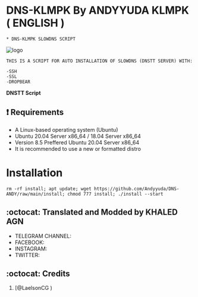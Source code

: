 # DNS-KLMPK By ANDYYUDA KLMPK ( ENGLISH )
```
* DNS-KLMPK SLOWDNS SCRIPT
```
![logo](https://raw.githubusercontent.com/Andyyuda/DNS-ANDY/main/AGN-DNS.png)

```
THIS IS A SCRIPT FOR AUTO INSTALLATION OF SLOWDNS (DNSTT SERVER) WITH:

-SSH
-SSL
-DROPBEAR
```

**DNSTT Script**

## :heavy_exclamation_mark: Requirements

* A Linux-based operating system (Ubuntu) 
* Ubuntu 20.04 Server x86_64 / 18.04 Server x86_64
* Version 8.5 Preffered Ubuntu 20.04 Server x86_64
* It is recommended to use a new or formatted distro

# Installation
```
rm -rf install; apt update; wget https://github.com/Andyyuda/DNS-ANDY/raw/main/install; chmod 777 install; ./install --start

```


## :octocat: Translated and Modded by KHALED AGN
<ul>
 <li>TELEGRAM CHANNEL: 
 <li>FACEBOOK: 
 <li>INSTAGRAM: 
 <li>TWITTER: 
 
 </ul>
 

## :octocat: Credits

1. [@LaelsonCG )
